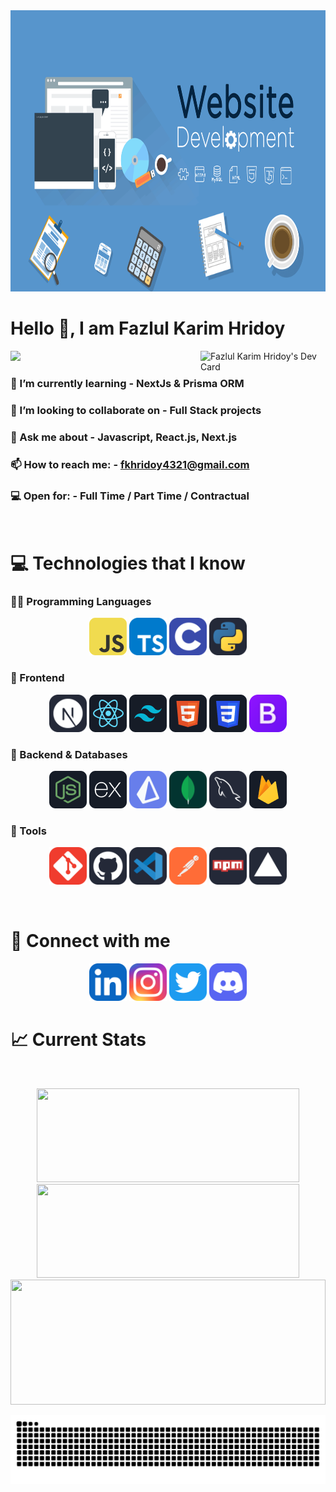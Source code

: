 <img width="100%" height="450" src="./images/BannerGif.gif"/>

# Hello 👋, I am Fazlul Karim Hridoy

<div align="left">
<a href="https://app.daily.dev/fazlulkarimhridoy">
    <img align="right" src="https://api.daily.dev/devcards/v2/op4HWfaBgzdDHOC9QKlW5.png?type=default&r=w53" 
    width="200" alt="Fazlul Karim Hridoy's Dev Card"/></a>
</div>

![](https://komarev.com/ghpvc/?username=fazlulkarimhridoy&color=blue&abbreviated=false)

### 🌱 I’m currently learning - **NextJs & Prisma ORM**

### 👯 I’m looking to collaborate on - **Full Stack projects**

### 💬 Ask me about - **Javascript, React.js, Next.js**

### 📫 How to reach me: - fkhridoy4321@gmail.com

### 💻 Open for: - Full Time / Part Time / Contractual

<br />

# :computer: Technologies that I know

### 🧑‍💻 Programming Languages

<p align="center"> <img width="60px" src="./images/Icons/JavaScript.png"/> <img width="60px" src="./images/Icons/TypeScript.svg"/> <img width="60px" src="/images/Icons/C.svg"/> <img width="60px" src="/images/Icons/Python-Dark.svg"/></p>

### 🎨 Frontend

<p align="center"> <img width="60px" src="./images/Icons/NextJS-Dark.svg"/> <img width="60px" src="./images/Icons/react.png"/>  <img width="60px" src="./images/Icons/tailwind.png"/> <img width="60px" src="./images/Icons/HTML.png"/> <img width="60px" src="./images/Icons/css.png"/> <img width="60px" src="/images/Icons/Bootstrap.svg"/></p>

### 🧩 Backend & Databases

<p align="center"> <img width="60px" src="/images/Icons/node.png"/> <img width="60px" src="/images/Icons/express.png"/> <img width="60px" src="/images/Icons/Prisma.svg"/> <img width="60px" src="/images/Icons/MongoDB.svg"/> <img width="60px" src="/images/Icons/MySQL-Dark.svg"/> <img width="60px" src="/images/Icons/firebase.png"/> </p>

### 🧰 Tools

<p align="center"> <img width="60px" src="/images/Icons/Git.svg"/> <img width="60px" src="/images/Icons/Github-Dark.svg"/> <img width="60px" src="/images/Icons/VSCode-Dark.svg"/>  <img width="60px" src="/images/Icons/Postman.svg"/> <img width="60px" src="/images/Icons/Npm-Dark.svg"/> <img width="60px" src="/images/Icons/Vercel-Dark.svg"/> </p>

<br />

# 📱 Connect with me

<p align="center"> <a href="https://www.linkedin.com/in/fazlulkarimhridoy23"><img width="60px" src="/images/Icons/LinkedIn.svg"/></a> <a href="https://www.instagram.com/__hridoy_______"><img width="60px" src="/images/Icons/Instagram.svg"/></a> <a href="https://x.com/faz_lul_hridoy"><img width="60px" src="/images/Icons/Twitter.svg"/></a> <a href="https://discordapp.com/users/fazlulkarimhridoy"><img width="60px" src="/images/Icons/Discord.svg"/></a> </p>

# :chart_with_upwards_trend: Current Stats

<br />
<p align="center">
  <img width="420px" height="150" src="https://streak-stats.demolab.com?user=fazlulkarimhridoy&theme=dark"/>
  <img width="420px" height="150" src="https://awesome-github-stats.azurewebsites.net/user-stats/fazlulkarimhridoy?cardType=level&theme=dark&preferLogin=false"/>
  <img width="100%" height="200" src="https://github-profile-summary-cards.vercel.app/api/cards/profile-details?username=fazlulkarimhridoy&theme=dark">
  </p>
<!-- <p align="center">
  <img width="840px" height="150" src="https://github-profile-summary-cards.vercel.app/api/cards/profile-details?username=fazlulkarimhridoy&theme=dark">
</p> -->

<!-- # :books: Recent projects

### :newspaper: Daily pulse newspaper website

-   **Description** : A dynamic newspaper portal where publications can publish their news and users can get all them in one platform. And admin dashboard can manage users and publications.

-   **Admin credentials**, <br />
    Email : fkhridoy4321@gmail.com <br />
    Password : Hridoy98karim@

-   **Technologies used** :

    -   **Frontend** : React.js, Tailwind CSS, DaisyUI, MambaUI, Hyper UI, react-countup.

    -   **Backend** : Node.js, Express.js.

    -   **Database** : MongoDB

    -   **Authentication** : Firebase authentication with jwt set at cookies.

-   **[Client side](https://github.com/fazlulkarimhridoy/daily-pulse-newspaper-client) - [Server side](https://github.com/fazlulkarimhridoy/newspaper-project-server) - [live demo](https://newspaper-client.vercel.app/)**

### :world_map: Local tour guide website

-   **Description** : A dynamic tour guide website where people can book a local guide for their visiting purpose and people can create local guide post. A user can update or delete his post and anyone can book guide from the website. In all services page user can find a post by searching with name

-   **Technologies used** :

    -   **Frontend** : React.js, Tailwind CSS, DaisyUI, MambaUI, Hyper UI, react-simple-typewriter.

    -   **Backend** : Node.js, Express.js.

    -   **Database** : MongoDB

    -   **Authentication** : Firebase authentication with jwt set at cookies.

-   **[Client side](https://github.com/fazlulkarimhridoy/local-tour-guide-client) - [Server side](https://github.com/fazlulkarimhridoy/local-tour-project-server) - [live demo](https://local-tour-client.vercel.app)**

### :tshirt: Menverse brand shop website

-   **Description** : A dynamic brand shop website where we can add products, update products. And also we can add products to cart and delete them form cards. We can filter products by brand.

-   **Technologies used** :

    -   **Frontend** : React.js, Tailwind CSS, DaisyUI, MambaUI, Hyper UI.

    -   **Backend** : Node.js, Express.js.

    -   **Database** : MongoDB

    -   **Authentication** : Firebase authentication.

-   **[Client side](https://github.com/fazlulkarimhridoy/menverse-brand-shop-client) - [Server side](https://github.com/fazlulkarimhridoy/menverse-brandshop-project-server) - [live demo](https://brand-shop-assignment.vercel.app)** -->

<!-- # :fire: Summary of profile -->

<!-- <p align="center">
  <img width="680px" src="https://github-profile-summary-cards.vercel.app/api/cards/profile-details?username=fazlulkarimhridoy&theme=dark">
</p> -->

<!-- <p align="center">
  <img src="https://github-profile-summary-cards.vercel.app/api/cards/repos-per-language?username=fazlulkarimhridoy&theme=dark">
  <img src="https://github-profile-summary-cards.vercel.app/api/cards/most-commit-language?username=fazlulkarimhridoy&theme=dark">
</p> -->

<!-- <p align="center">
  <img src="https://github-profile-summary-cards.vercel.app/api/cards/stats?username=fazlulkarimhridoy&theme=dark">
  <img src="https://github-profile-summary-cards.vercel.app/api/cards/productive-time?username=fazlulkarimhridoy&theme=dark&utcOffset=8">
</p> -->

<div align="center">
<picture align="center">
    <source media="(prefers-color-scheme: dark)" srcset="https://raw.githubusercontent.com/fazlulkarimhridoy/fazlulkarimhridoy/output/snake-dark.svg">
        <source media="(prefers-color-scheme: light)" srcset="https://raw.githubusercontent.com/fazlulkarimhridoy/fazlulkarimhridoy/output/snake.svg">
            <img alt="github contribution grid snake animation" src="https://raw.githubusercontent.com/fazlulkarimhridoy/fazlulkarimhridoy/output/snake.svg">
            </img>
        </source>
    </source>
</picture>
</div>
